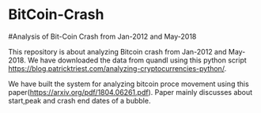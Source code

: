 # BitCoin-Crash

#Analysis of Bit-Coin Crash from Jan-2012 and May-2018

This repository is about analyzing Bitcoin crash from Jan-2012 and May-2018. We have downloaded the data from quandl using this python script
https://blog.patricktriest.com/analyzing-cryptocurrencies-python/. 

We have built the system for analyzing bitcoin proce movement using this paper(https://arxiv.org/pdf/1804.06261.pdf). Paper mainly discusses about
start,peak and crash end dates of a bubble.  
